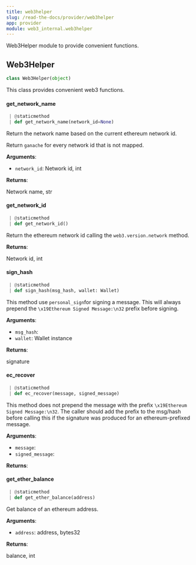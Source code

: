 ```yaml
---
title: web3helper
slug: /read-the-docs/provider/web3helper
app: provider
module: web3_internal.web3helper
---
```

Web3Helper module to provide convenient functions.

## Web3Helper

```python
class Web3Helper(object)
```

This class provides convenient web3 functions.

#### get\_network\_name

```python
 | @staticmethod
 | def get_network_name(network_id=None)
```

Return the network name based on the current ethereum network id.

Return `ganache` for every network id that is not mapped.

**Arguments**:

- `network_id`: Network id, int

**Returns**:

Network name, str

#### get\_network\_id

```python
 | @staticmethod
 | def get_network_id()
```

Return the ethereum network id calling the `web3.version.network` method.

**Returns**:

Network id, int

#### sign\_hash

```python
 | @staticmethod
 | def sign_hash(msg_hash, wallet: Wallet)
```

This method use `personal_sign`for signing a message. This will always prepend the
`\x19Ethereum Signed Message:\n32` prefix before signing.

**Arguments**:

- `msg_hash`: 
- `wallet`: Wallet instance

**Returns**:

signature

#### ec\_recover

```python
 | @staticmethod
 | def ec_recover(message, signed_message)
```

This method does not prepend the message with the prefix `\x19Ethereum Signed Message:\n32`.
The caller should add the prefix to the msg/hash before calling this if the signature was
produced for an ethereum-prefixed message.

**Arguments**:

- `message`: 
- `signed_message`: 

**Returns**:



#### get\_ether\_balance

```python
 | @staticmethod
 | def get_ether_balance(address)
```

Get balance of an ethereum address.

**Arguments**:

- `address`: address, bytes32

**Returns**:

balance, int

